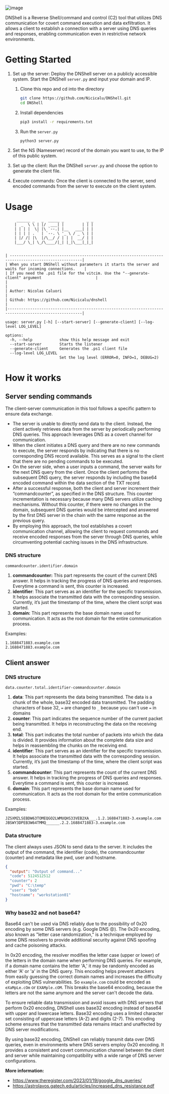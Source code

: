 ![image](https://github.com/Nicicalu/DNShell/assets/52490746/e8d49789-d7a5-4238-86ae-470a6d96a14e)

DNShell is a Reverse Shell/command and control (C2) tool that utilizes DNS communication for covert command execution and data exfiltration. It allows a client to establish a connection with a server using DNS queries and responses, enabling communication even in restrictive network environments.

# **Getting Started**


1. Set up the server: Deploy the DNShell server on a publicly accessible system. Start the DNShell `server.py` and input your domain and IP. 

   
   1. Clone this repo and cd into the directory

      ```bash
      git clone https://github.com/Nicicalu/DNShell.git
      cd DNShell
      ```
   2. Install dependencies

      ```bash
      pip3 install -r requirements.txt
      ```
   3. Run the `server.py`

      ```bash
      python3 server.py
      ```
2. Set the NS (Nameserver) record of the domain you want to use, to the IP of this public system.
3. Set up the client: Run the DNShell `server.py` and choose the option to generate the client file.
4. Execute commands: Once the client is connected to the server, send encoded commands from the server to execute on the client system.

# Usage

```
     ______ _   _  _____ _          _ _
    |  _  \ \ | |/  ___| |        | | |
    | | | |  \| |\ `--.| |__   ___| | |
    | | | | . ` | `--. \ '_ \ / _ \ | |
    | |/ /| |\  |/\__/ / | | |  __/ | |
    |___/ \_| \_/\____/|_| |_|\___|_|_|


| ------------------------------------------------------------------------------------------------------|
| When you start DNShell without parameters it starts the server and waits for incoming connections.    |
| If you need the .ps1 file for the vitcim. Use the "--generate-client" argument                        |
|                                                                                                       |
| Author: Nicolas Caluori                                                                               |
| Github: https://github.com/Nicicalu/dnshell                                                           |
|-------------------------------------------------------------------------------------------------------|

usage: server.py [-h] [--start-server] [--generate-client] [--log-level LOG_LEVEL]

options:
  -h, --help            show this help message and exit
  --start-server        Starts the listener
  --generate-client     Generates the .ps1 client file
  --log-level LOG_LEVEL
                        Set the log level (ERROR=0, INFO=1, DEBUG=2)
```

# How it works

## Server sending commands

The client-server communication in this tool follows a specific pattern to ensure data exchange.

* The server is unable to directly send data to the client. Instead, the client actively retrieves data from the server by periodically performing DNS queries. This approach leverages DNS as a covert channel for communication.
* When the client initiates a DNS query and there are no new commands to execute, the server responds by indicating that there is no corresponding DNS record available. This serves as a signal to the client that there are no pending commands to be executed. 
* On the server side, when a user inputs a command, the server waits for the next DNS query from the client. Once the client performs the subsequent DNS query, the server responds by including the base64 encoded command within the data section of the TXT record.
* After a successful response, both the client and server increment their “commandcounter”, as specified in the DNS structure. This counter incrementation is necessary because many DNS servers utilize caching mechanisms. Without this counter, if there were no changes in the domain, subsequent DNS queries would be intercepted and answered by the first DNS server in the chain with the same response as the previous query.
* By employing this approach, the tool establishes a covert communication channel, allowing the client to request commands and receive encoded responses from the server through DNS queries, while circumventing potential caching issues in the DNS infrastructure.

### DNS structure

```
commandcounter.identifier.domain
```

1. **commandcounter:** This part represents the count of the current DNS answer. It helps in tracking the progress of DNS queries and responses. Everytime a command is sent, this counter is increased.
2. **identifier**: This part serves as an identifier for the specific transmission. It helps associate the transmitted data with the corresponding session. Currently, it’s just the timestamp of the time, where the client script was started.
3. **domain:** This part represents the base domain name used for communication. It acts as the root domain for the entire communication process.

Examples:
```
1.1688471883.example.com
2.1688471883.example.com
```

## Client answer

### DNS structure

```
data.counter.total.identifier-commandcounter.domain
```
1. **data**: This part represents the data being transmitted. The data is a chunk of the whole, base32 encoded data transmitted. The padding characters of base 32, `=` are changed to `_` because you can't use `=` in domains
2. **counter**: This part indicates the sequence number of the current packet being transmitted. It helps in reconstructing the data on the receiving end.
3. **total**: This part indicates the total number of packets into which the data is divided. It provides information about the complete data size and helps in reassembling the chunks on the receiving end.
4. **identifier**: This part serves as an identifier for the specific transmission. It helps associate the transmitted data with the corresponding session. Currently, it’s just the timestamp of the time, where the client script was started.
5. **commandcounter**: This part represents the count of the current DNS answer. It helps in tracking the progress of DNS queries and responses. Everytime a command is sent, this counter is increased.
6. **domain**: This part represents the base domain name used for communication. It acts as the root domain for the entire communication process.

Examples:
```
JZSXMZLSEBDW63TOMEQGO2LWMUQHS33VEB2XA___.1.2.1688471883-3.example.com
JBSWY3DPEB3W64TMMQ______.2.2.1688471883-3.example.com
```

### Data structure

The client always uses JSON to send data to the server. It includes the output of the command, the identifier (code), the commandcounter (counter) and metadata like pwd, user and hostname.

```json
{
  "output": "Output of command..."
  "code": 5124512512
  "counter": 2
  "pwd": "C:\temp"
  "user": "bob"
  "hostname": "workstation01"
}
```

### Why base32 and not base64?
Base64 can't be used via DNS reliably due to the possibility of 0x20 encoding by some DNS servers (e.g. Google DNS 😡). The 0x20 encoding, also known as "letter case randomization," is a technique employed by some DNS resolvers to provide additional security against DNS spoofing and cache poisoning attacks.

In 0x20 encoding, the resolver modifies the letter case (upper or lower) of the letters in the domain name when performing DNS queries. For example, if a domain name contains the letter 'A,' it may be randomly encoded as either 'A' or 'a' in the DNS query. This encoding helps prevent attackers from easily guessing the correct domain names and increases the difficulty of exploiting DNS vulnerabilities. So `example.com` could be encoded as `eXaMpLe.cOm` or `EXAMple.cOM`. This breaks the base64 encoding, because the letters are not the same anymore and the server can't decode the data.

To ensure reliable data transmission and avoid issues with DNS servers that perform 0x20 encoding, DNShell uses base32 encoding instead of base64 with upper and lowercase letters. Base32 encoding uses a limited character set consisting of uppercase letters (A-Z) and digits (2-7). This encoding scheme ensures that the transmitted data remains intact and unaffected by DNS server modifications.

By using base32 encoding, DNShell can reliably transmit data over DNS queries, even in environments where DNS servers employ 0x20 encoding. It provides a consistent and covert communication channel between the client and server while maintaining compatibility with a wide range of DNS server configurations.

**More information:**
- https://www.theregister.com/2023/01/19/google_dns_queries/
- https://astrolavos.gatech.edu/articles/increased_dns_resistance.pdf
